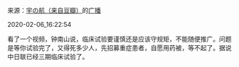 来源：[宇の航（来自豆瓣）](https://www.douban.com/people/yuhang123302/)的[广播](https://www.douban.com/people/yuhang123302/status/2794104038/)


2020-02-06_16:22:54


看了一个视频，钟南山说，临床试验要谨慎还是应该守规矩，不能随便推广。问题是等你试验完了，又得死多少人，先招募重症患者，自愿用药被，等不起了。据说中日联已经三期临床试验了。
